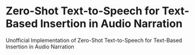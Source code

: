 # Zero-Shot Text-to-Speech for Text-Based Insertion in Audio Narration
Unofficial Implementation of Zero-Shot Text-to-Speech for Text-Based Insertion in Audio Narration
